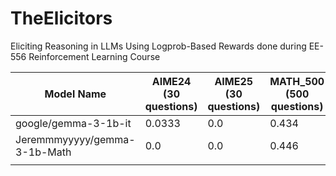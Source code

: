 # TheElicitors
Eliciting Reasoning in LLMs Using Logprob-Based Rewards done during EE-556 Reinforcement Learning Course

| Model Name   | AIME24 (30 questions) | AIME25 (30 questions) | MATH_500 (500 questions) | GPQA:diamond (198 questions) | U_math (900 questions) |
|--------------|--------|--------|----------|--------------|--------|
|google/gemma-3-1b-it| 0.0333 |0.0|0.434|0.288|0.128|
|Jeremmmyyyyy/gemma-3-1b-Math|0.0 |0.0|0.446|0.032|0.13|
|||||||